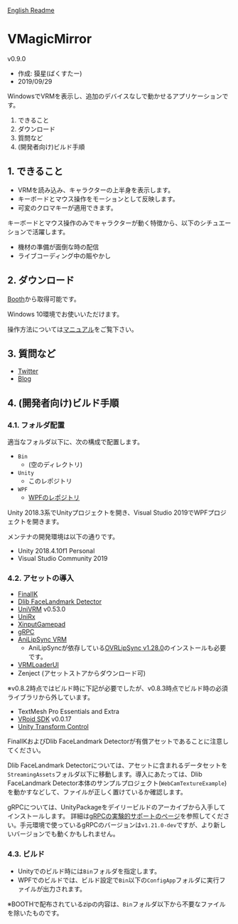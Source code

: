 [English Readme](https://github.com/malaybaku/VMagicMirror/blob/master/README_en.md)

# VMagicMirror

v0.9.0

* 作成: 獏星(ばくすたー)
* 2019/09/29

WindowsでVRMを表示し、追加のデバイスなしで動かせるアプリケーションです。

1. できること
2. ダウンロード
3. 質問など
4. (開発者向け)ビルド手順

## 1. できること

* VRMを読み込み、キャラクターの上半身を表示します。
* キーボードとマウス操作をモーションとして反映します。
* 可変のクロマキーが適用できます。

キーボードとマウス操作のみでキャラクターが動く特徴から、以下のシチュエーションで活躍します。

* 機材の準備が面倒な時の配信
* ライブコーディング中の賑やかし

## 2. ダウンロード

[Booth](https://booth.pm/ja/items/1272298)から取得可能です。

Windows 10環境でお使いいただけます。

操作方法については[マニュアル](https://github.com/malaybaku/VMagicMirror/blob/master/doc/manual.md)をご覧下さい。

## 3. 質問など

* [Twitter](https://twitter.com/baku_dreameater)
* [Blog](https://www.baku-dreameater.net/)


## 4. (開発者向け)ビルド手順

### 4.1. フォルダ配置

適当なフォルダ以下に、次の構成で配置します。

+ `Bin`
    + (空のディレクトリ)
+ `Unity`
    + このレポジトリ
+ `WPF`
    + [WPFのレポジトリ](https://github.com/malaybaku/VMAgicMirrorConfig)

Unity 2018.3系でUnityプロジェクトを開き、Visual Studio 2019でWPFプロジェクトを開きます。

メンテナの開発環境は以下の通りです。

* Unity 2018.4.10f1 Personal
* Visual Studio Community 2019

### 4.2. アセットの導入

* [FinalIK](https://assetstore.unity.com/packages/tools/animation/final-ik-14290)
* [Dlib FaceLandmark Detector](https://assetstore.unity.com/packages/tools/integration/dlib-facelandmark-detector-64314)
* [UniVRM](https://github.com/vrm-c/UniVRM) v0.53.0
* [UniRx](https://github.com/neuecc/UniRx)
* [XinputGamepad](https://github.com/kaikikazu/XinputGamePad)
* [gRPC](https://github.com/grpc/grpc)
* [AniLipSync VRM](https://github.com/sh-akira/AniLipSync-VRM)
    + AniLipSyncが依存している[OVRLipSync v1.28.0](https://developer.oculus.com/downloads/package/oculus-lipsync-unity/1.28.0/)のインストールも必要です。
* [VRMLoaderUI](https://github.com/m2wasabi/VRMLoaderUI)
* Zenject (アセットストアからダウンロード可)

※v0.8.2時点ではビルド時に下記が必要でしたが、v0.8.3時点でビルド時の必須ライブラリから外しています。

* TextMesh Pro Essentials and Extra
* [VRoid SDK](https://vroid.pixiv.help/hc/ja/sections/360002815734-VRoid-SDK-SDK%E9%80%A3%E6%90%BA%E3%82%B5%E3%83%BC%E3%83%93%E3%82%B9%E3%81%AB%E3%81%A4%E3%81%84%E3%81%A6) v0.0.17
* [Unity Transform Control](https://github.com/mattatz/unity-transform-control)

FinalIKおよびDlib FaceLandmark Detectorが有償アセットであることに注意してください。

Dlib FaceLandmark Detectorについては、アセットに含まれるデータセットを`StreamingAssets`フォルダ以下に移動します。導入にあたっては、Dlib FaceLandmark Detector本体のサンプルプロジェクト(`WebCamTextureExample`)を動かすなどして、ファイルが正しく置けているか確認します。

gRPCについては、UnityPackageをデイリービルドのアーカイブから入手してインストールします。
詳細は[gRPCの実験的サポートのページ](https://github.com/grpc/grpc/tree/master/src/csharp/experimental)を参照してください。手元環境で使っているgRPCのバージョンは`v1.21.0-dev`ですが、より新しいバージョンでも動くかもしれません。


### 4.3. ビルド

* Unityでのビルド時には`Bin`フォルダを指定します。
* WPFでのビルドでは、ビルド設定で`Bin`以下の`ConfigApp`フォルダに実行ファイルが出力されます。

※BOOTHで配布されているzipの内容は、`Bin`フォルダ以下から不要なファイルを除いたものです。
